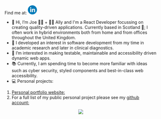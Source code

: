 Find me at: [<img alt="linked in profile image with link" width="30px" src="readMeHeaderLinkedIn.png.png" />](https://www.linkedin.com/in/JoeGilbertDev)

- 👋 Hi, I’m Joe 🏳️‍🌈 + 🏳️‍⚧️ Ally and I'm a React Developer focussing on creating quality-driven applications. Currently based in Scotland 🏴󠁧󠁢󠁳󠁣󠁴󠁿; I often work in hybrid environments both from home and from offices throughout the United Kingdom.
- 🔬 I developed an interest in software development from my time in academic research and later in clinical diagnostics.
- 🌱 I’m interested in making testable, maintainable and accessibility driven dynamic web apps.
- 📚 Currently, I am spending time to become more familiar with ideas such as cyber security, styled components and best-in-class web accessibility.
- 💻 Personal projects: 
1. [Personal portfolio website:](https://joegilbertdeveloper.netlify.app)
2. For a full list of my public personal project please see my [github account:](https://github.com/joeglDev)
  
  <div align="center">
<img src="https://github-readme-stats.vercel.app/api/top-langs?username=joegldev&layout=compact"/>
</div>

<!---
joeglDev/joeglDev is a ✨ special ✨ repository because its `README.md` (this file) appears on your GitHub profile.
You can click the Preview link to take a look at your changes.
--->
